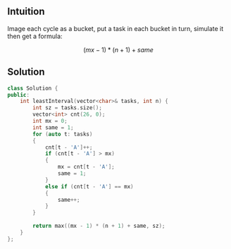 ## Intuition

Image each cycle as a bucket, put a task in each bucket in turn, simulate it then get a formula:

$$(mx - 1) * (n + 1) + same$$


## Solution

```cpp
class Solution {
public:
    int leastInterval(vector<char>& tasks, int n) {
        int sz = tasks.size();
        vector<int> cnt(26, 0);
        int mx = 0;
        int same = 1;
        for (auto t: tasks)
        {
            cnt[t - 'A']++;
            if (cnt[t - 'A'] > mx)
            {
                mx = cnt[t - 'A'];
                same = 1;
            }
            else if (cnt[t - 'A'] == mx)
            {
                same++;
            }
        }
                
        return max((mx - 1) * (n + 1) + same, sz);
    }
};
```